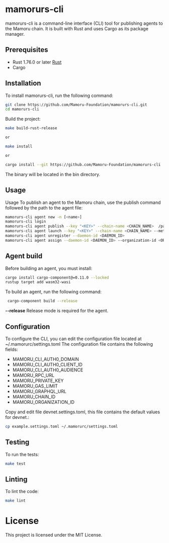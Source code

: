 # mamorurs-cli
mamorurs-cli is a command-line interface (CLI) tool for publishing agents to the Mamoru chain. It is built with Rust and uses Cargo as its package manager.  


## Prerequisites
- Rust 1.76.0 or later [Rust](https://www.rust-lang.org/tools/install)
- Cargo

## Installation

To install mamorurs-cli, run the following command:

```bash
git clone https://github.com/Mamoru-Foundation/mamorurs-cli.git
cd mamorurs-cli
```

Build the project:

```bash 
make build-rust-release

or 

make install

or

cargo install --git https://github.com/Mamoru-Foundation/mamorurs-cli
```

The binary will be located in the bin directory.

## Usage

Usage
To publish an agent to the Mamoru chain, use the publish command followed by the path to the agent file:

```bash 
mamorurs-cli agent new -n [<name>]
mamorurs-cli login 
mamorurs-cli agent publish --key "<KEY>" --chain-name <CHAIN_NAME>  /path/to/agent_dir/
mamorurs-cli agent launch --key "<KEY>" --chain-name <CHAIN_NAME> --metadata-id <METADATA_ID> /path/to/agent_dir/
mamorurs-cli agent unregister --daemon-id <DAEMON_ID>
mamorurs-cli agent assign --daemon-id <DAEMON_ID> --organization-id <ORGANIZATION_ID>
``` 

## Agent build 
Before building an agent, you must install:

```bash
cargo install cargo-component@=0.11.0 --locked
rustup target add wasm32-wasi
```


To build an agent, run the following command:
```bash
 cargo-component build --release
```
**--release** Release mode is required for the agent.

## Configuration

To configure the CLI, you can edit the configuration file located at ~/.mamorurc/settings.toml The configuration file contains the following fields:

- MAMORU_CLI_AUTH0_DOMAIN 
- MAMORU_CLI_AUTH0_CLIENT_ID 
- MAMORU_CLI_AUTH0_AUDIENCE 
- MAMORU_RPC_URL 
- MAMORU_PRIVATE_KEY 
- MAMORU_GAS_LIMIT 
- MAMORU_GRAPHQL_URL 
- MAMORU_CHAIN_ID
- MAMORU_ORGANIZATION_ID


Copy and edit file devnet.settings.toml, this file contains the default values for devnet.:

```bash
cp example.settings.toml ~/.mamorurc/settings.toml
```

## Testing
To run the tests:

```bash
make test
```

## Linting
To lint the code:

```bash
make lint
```

# License
This project is licensed under the MIT License.
